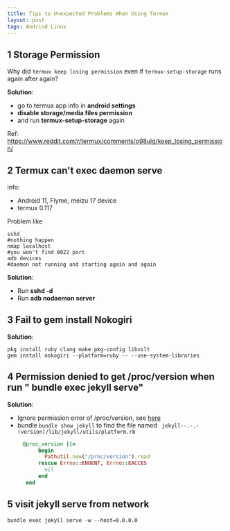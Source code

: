 ```yaml
---
title: Tips to Unexpected Problems When Using Termux
layout: post
tags: Andriod Linux
---
```


## 1 Storage Permission
Why did ``` termux keep losing permission ``` even if  ``` termux-setup-storage ``` runs again after again?

**Solution**:  
* go to termux app info in **android settings** 
* **disable storage/media files permission**
*  and run **termux-setup-storage** again

Ref: <https://www.reddit.com/r/termux/comments/o98ulg/keep_losing_permission/>

## 2 Termux can't exec daemon serve 
info:
* Android 11,  Flyme,  meizu 17 device
* termux 0.117

Problem like

```shell
sshd
#nothing happen
nmap localhost
#you won't find 8022 port
adb devices
#daemon not running and starting again and again
```

**Solution**:

* Run **sshd -d** 
* Run **adb nodaemon server**

## 3 Fail to gem install  Nokogiri 
**Solution**:

```shell
pkg install ruby clang make pkg-config libxslt
gem install nokogiri --platform=ruby -- --use-system-libraries
```
## 4 Permission denied to get **/proc/version** when run " bundle exec jekyll serve"
**Solution**:
* Ignore permission error of /proc/version, see [here](https://github.com/jekyll/jekyll/pull/7267)
* bundle ```bundle show jekyll``` to find the file named ``` jekyll--.-.-(version)/lib/jekyll/utils/platform.rb``` 
```ruby
     @proc_version ||=
          begin
            Pathutil.new("/proc/version").read
          rescue Errno::ENOENT, Errno::EACCES
            nil
          end
      end
```
## 5 visit jekyll serve from network 
```
bundle exec jekyll serve -w --host=0.0.0.0
```
